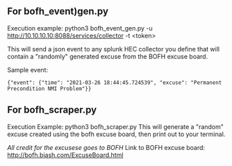 ## For bofh_event)gen.py ##

Execution example: python3 bofh_event_gen.py -u http://10.10.10.10:8088/services/collector -t \<token\>

This will send a json event to any splunk HEC collector you define that will contain a "randomly" generated excuse from the BOFH excuse board.

Sample event:

`{"event": {"time": "2021-03-26 18:44:45.724539", "excuse": "Permanent Precondition NMI Problem"}}`



## For bofh_scraper.py ##

Execution Example: python3  bofh_scraper.py
This will generate a "random" excuse created using the bofh excuse board, then print out to your terminal.


*All credit for the excusese goes to BOFH*
Link to BOFH excuse board: http://bofh.bjash.com/ExcuseBoard.html
